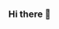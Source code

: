### Hi there 👋

<!--
**lucasgandac/lucasgandac** is a ✨ _special_ ✨ repository because its `README.md` (this file) appears on your GitHub profile.

![img](./readme_image .png)
Here are some ideas to get you started:

- 🔭 I’m currently working on ...
- 🌱 I’m currently learning ...
- 👯 I’m looking to collaborate on ...
- 🤔 I’m looking for help with ...
- 💬 Ask me about ...
- 📫 How to reach me: ...
- 😄 Pronouns: ...
- ⚡ Fun fact: ...
-->
